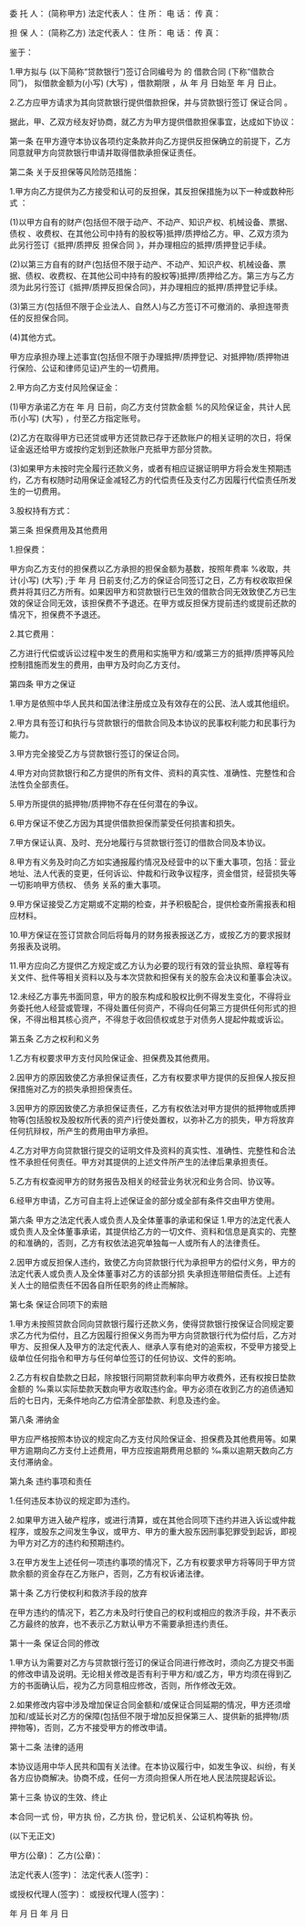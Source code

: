 
 


委 托 人： (简称甲方) 法定代表人： 住 所： 电 话： 传 真：


担 保 人： (简称乙方) 法定代表人： 住 所： 电 话： 传 真：


鉴于：


1.甲方拟与 (以下简称“贷款银行”)签订合同编号为 的
借款合同
(下称“借款合同”)， 拟借款金额为(小写) (大写) ，借款期限 ，从 年 月 日始至 年 月 日止。


2.乙方应甲方请求为其向贷款银行提供借款担保，并与贷款银行签订
保证合同
。


据此，甲、乙双方经友好协商，就乙方为甲方提供借款担保事宜，达成如下协议：


第一条 在甲方遵守本协议各项约定条款并向乙方提供反担保确立的前提下，乙方同意就甲方向贷款银行申请并取得借款承担保证责任。


第二条 关于反担保等风险防范措施：


1.甲方向乙方提供为乙方接受和认可的反担保，其反担保措施为以下一种或数种形式 ：


(1)以甲方自有的财产(包括但不限于动产、不动产、知识产权、机械设备、票据、
债权
、收费权、在其他公司中持有的股权等)抵押/质押给乙方。甲、乙双方须为此另行签订《抵押/质押反
担保合同
》，并办理相应的抵押/质押登记手续。


(2)以第三方自有的财产(包括但不限于动产、不动产、知识产权、机械设备、票据、债权、收费权、在其他公司中持有的股权等)抵押/质押给乙方。第三方与乙方须为此另行签订《抵押/质押反担保合同》，并办理相应的抵押/质押登记手续。


(3)第三方(包括但不限于企业法人、自然人)与乙方签订不可撤消的、承担连带责任的反担保合同。


(4)其他方式。


甲方应承担办理上述事宜(包括但不限于办理抵押/质押登记、对抵押物/质押物进行保险、公证和律师见证)产生的一切费用。


2.甲方向乙方支付风险保证金：


(1)甲方承诺乙方在 年 月 日前，向乙方支付贷款金额 %的风险保证金，共计人民币(小写) (大写) ，付至乙方指定账号。


(2)乙方在取得甲方已还贷或甲方还贷款已存于还款账户的相关证明的次日，将保证金返还给甲方或按约定划到还款账户充抵甲方部分贷款。


(3)如果甲方未按时完全履行还款义务，或者有相应证据证明甲方将会发生预期违约，乙方有权随时动用保证金减轻乙方的代偿责任及支付乙方因履行代偿责任所发生的一切费用。


3.股权持有方式：


第三条 担保费用及其他费用


1.担保费：


甲方向乙方支付的担保费以乙方承担的担保金额为基数，按照年费率 %收取，共计(小写) (大写) ;于 年 月 日前支付;乙方的保证合同签订之日，乙方有权收取担保费并将其归乙方所有。如果因甲方和贷款银行已生效的借款合同无效致使乙方已生效的保证合同无效，该担保费不予退还。在甲方或反担保方提前违约或提前还款的情况下，担保费不予退还。


2.其它费用：


乙方进行代偿或诉讼过程中发生的费用和实施甲方和/或第三方的抵押/质押等风险控制措施而发生的费用，由甲方及时向乙方支付。


第四条 甲方之保证


1.甲方是依照中华人民共和国法律注册成立及有效存在的公民、法人或其他组织。


2.甲方具有签订和执行与贷款银行的借款合同及本协议的民事权利能力和民事行为能力。


3.甲方完全接受乙方与贷款银行签订的保证合同。


4.甲方对向贷款银行和乙方提供的所有文件、资料的真实性、准确性、完整性和合法性负全部责任。


5.甲方所提供的抵押物/质押物不存在任何潜在的争议。


6.甲方保证不使乙方因为其提供借款担保而蒙受任何损害和损失。


7.甲方保证认真、及时、充分地履行与贷款银行签订的借款合同及本协议。


8.甲方有义务及时向乙方如实通报履约情况及经营中的以下重大事项，包括：营业地址、法人代表的变更，任何诉讼、仲裁和行政争议程序，资金借贷，经营损失等一切影响甲方债权、
债务
关系的重大事项。


9.甲方保证接受乙方定期或不定期的检查，并予积极配合，提供检查所需报表和相应材料。


10.甲方保证在签订贷款合同后将每月的财务报表报送乙方，或按乙方的要求报财务报表及说明。


11.甲方应向乙方提供乙方规定或乙方认为必要的现行有效的营业执照、章程等有关文件、批件等相关资料以及与本次贷款和担保有关的股东会决议和董事会决议。


12.未经乙方事先书面同意，甲方的股东构成和股权比例不得发生变化，不得将业务委托他人经营或管理，不得处置任何资产，不得向任何第三方提供任何形式的担保，不得出租其核心资产，不得怠于收回债权或怠于对债务人提起仲裁或诉讼。


第五条 乙方之权利和义务


1.乙方有权要求甲方支付风险保证金、担保费及其他费用。


2.因甲方的原因致使乙方承担保证责任，乙方有权要求甲方提供的反担保人按反担保措施对乙方的损失承担担保责任。


3.因甲方的原因致使乙方承担保证责任，乙方有权依法对甲方提供的抵押物或质押物等(包括股权及股权所代表的资产)行使处置权，以弥补乙方的损失，甲方将放弃任何抗辩权，所产生的费用由甲方承担。


4.乙方对甲方向贷款银行提交的证明文件及资料的真实性、准确性、完整性和合法性不承担任何责任。甲方对其提供的上述文件所产生的法律后果承担责任。


5.乙方有权查阅甲方的财务报告及相关的经营业务状况和业务合同、协议等。


6.经甲方申请，乙方可自主将上述保证金的部分或全部有条件交由甲方使用。


第六条 甲方之法定代表人或负责人及全体董事的承诺和保证 1.甲方的法定代表人或负责人及全体董事承诺，其提供给乙方的一切文件、资料和信息是真实的、完整的和准确的，否则，乙方有权依法追究单独每一人或所有人的法律责任。


2.因甲方或反担保人违约，致使乙方向贷款银行代为承担甲方的偿付义务，甲方的法定代表人或负责人及全体董事对乙方的该部分损 失承担连带赔偿责任。上述有关人士的赔偿责任不因各自所任职务的终止而解除。


第七条 保证合同项下的索赔


1.甲方未按照贷款合同向贷款银行履行还款义务，使得贷款银行按保证合同规定要求乙方代为偿付，且乙方因履行担保义务而为甲方向贷款银行代为偿付后，乙方对甲方、反担保人及甲方的法定代表人、继承人享有绝对的追索权，不受甲方接受上级单位任何指令和甲方与任何单位签订的任何协议、文件的影响。


2.乙方有权自垫款之日起，除按银行同期贷款利率向甲方收费外，还有权按日垫款金额的 ‰乘以实际垫款天数向甲方收取违约金。甲方必须在收到乙方的追债通知后的七日内，无条件地向乙方偿清全部垫款、利息及违约金。


第八条 滞纳金


甲方应严格按照本协议的规定向乙方支付风险保证金、担保费及其他费用等。如果甲方逾期向乙方支付上述费用，甲方应按逾期费用总额的 ‰乘以逾期天数向乙方支付滞纳金。


第九条 违约事项和责任


1.任何违反本协议的规定即为违约。


2.如果甲方进入破产程序，或进行清算，或在其他合同项下违约并进入诉讼或仲裁程序，或股东之间发生争议，或甲方、甲方的重大股东因刑事犯罪受到起诉，即视为甲方对乙方的违约和预期违约。


3.在甲方发生上述任何一项违约事项的情况下，乙方有权要求甲方将等同于甲方贷款余额的资金存在乙方账户，否则，乙方有权诉诸法律。


第十条 乙方行使权利和救济手段的放弃


在甲方违约的情况下，若乙方未及时行使自己的权利或相应的救济手段，并不表示乙方最终的放弃，也不表示乙方默认甲方不需要承担违约责任。


第十一条 保证合同的修改


1.甲方认为需要对乙方与贷款银行签订的保证合同进行修改时，须向乙方提交书面的修改申请及说明。无论相关修改是否有利于甲方和/或乙方，甲方均须在得到乙方的书面确认后，视为乙方同意相应修改，否则，所作修改无效。


2.如果修改内容中涉及增加保证合同金额和/或保证合同延期的情况，甲方还须增加和/或延长对乙方的保障(包括但不限于增加反担保第三人、提供新的抵押物/质押物等)，否则，乙方不接受甲方的修改申请。


第十二条 法律的适用


本协议适用中华人民共和国有关法律。在本协议履行中，如发生争议、纠纷，有关各方应协商解决。协商不成，任何一方须向担保人所在地人民法院提起诉讼。


第十三条 协议的生效、终止


本合同一式 份，甲方执 份，乙方执 份，登记机关、公证机构等执 份。


(以下无正文)


甲方(公章)： 乙方(公章)：


法定代表人(签字)： 法定代表人(签字)：


或授权代理人(签字)： 或授权代理人(签字)：


年 月 日 年 月 日
 


 

 
 
 
 
 
  


  
 

  


  


  
 
 
 
 

